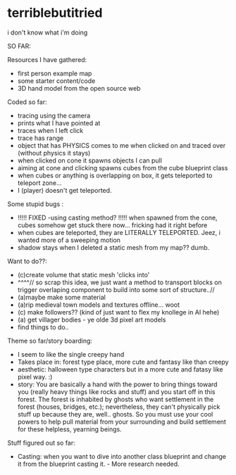 # terriblebutitried
i don't know what i'm doing


SO FAR:

Resources I have gathered:
- first person example map
- some starter content/code
- 3D hand model from the open source web 

Coded so far:
- tracing using the camera
- prints what I have pointed at
- traces when I left click
- trace has range
- object that has PHYSICS comes to me when clicked on and traced over (without physics it stays)
- when clicked on cone it spawns objects I can pull
- aiming at cone and clicking spawns cubes from the cube blueprint class
- when cubes or anything is overlapping on box, it gets teleported to teleport zone...
- I (player) doesn't get teleported.

Some stupid bugs :
- !!!!! FIXED -using casting method? !!!!! when spawned from the cone, cubes somehow get stuck there now... fricking had it right before
- when cubes are teleported, they are LITERALLY TELEPORTED. Jeez, i wanted more of a sweeping motion
- shadow stays when I deleted a static mesh from my map?? dumb.

Want to do??:
- (c)create volume that static mesh 'clicks into' 
- ^^^^// so scrap this idea, we just want a method to transport blocks on trigger overlaping component to build into some sort of structure..//
- (a)maybe make some material
- (a)rip medieval town models and textures offline... woot
- (c) make followers?? (kind of just want to flex my knollege in AI hehe)
- (a) get villager bodies - ye olde 3d pixel art models
- find things to do..

Theme so far/story boarding:
- I seem to like the single creepy hand
- Takes place in: forest type place, more cute and fantasy like than creepy
- aesthetic: halloween type characters but in a more cute and fatasy like pixel way. :)
- story: You are basically a hand with the power to bring things toward you (really heavy things like rocks and stuff) and you start off in this forest. The forest is inhabited by ghosts who want settlement in the forest (houses, bridges, etc.); nevertheless, they can't physically pick stuff up because they are, well.. ghosts. So you must use your cool powers to help pull material from your surrounding and build settlement for these helpless, yearning beings.

Stuff figured out so far:
- Casting: when you want to dive into another class blueprint and change it from the blueprint casting it. - More research needed.
